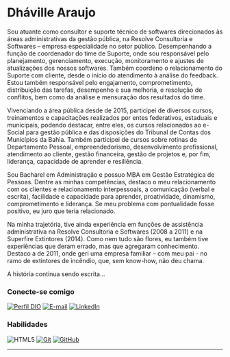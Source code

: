 # Dháville Araujo

Sou atuante como consultor e suporte técnico de softwares direcionados às áreas administrativas da gestão pública, na Resolve Consultoria e Softwares – empresa especialidade no setor público. Desempenhando a função de coordenador do time de Suporte, onde sou responsável pelo planejamento, gerenciamento, execução, monitoramento e ajustes de atualizações dos nossos softwares. Também coordeno o relacionamento do Suporte com cliente, desde o início do atendimento à análise do feedback. Estou também responsável pelo engajamento, comprometimento, distribuição das tarefas, desempenho e sua melhoria, e resolução de conflitos, bem como da análise e mensuração dos resultados do time.

Vivenciando a área pública desde de 2015, participei de diversos cursos, treinamentos e capacitações realizados por entes federativos, estaduais e municipais, podendo destacar, entre eles, os cursos relacionados ao e-Social para gestão pública e das disposições do Tribunal de Contas dos Municípios da Bahia. Também participei de cursos sobre rotinas de Departamento Pessoal, empreendedorismo, desenvolvimento profissional, atendimento ao cliente, gestão financeira, gestão de projetos e, por fim, liderança, capacidade de aprender e resiliência.

Sou Bacharel em Administração e possuo MBA em Gestão Estratégica de Pessoas. Dentre as minhas competências, destaco o meu relacionamento com os clientes e relacionamento interpessoais, a comunicação (verbal e escrita), facilidade e capacidade para aprender, proatividade, dinamismo, comprometimento e liderança. Se meu problema com pontualidade fosse positivo, eu juro que teria relacionado.

Na minha trajetória, tive ainda experiência em funções de assistência administrativa na Resolve Consultoria e Softwares (2008 a 2011) e na Superfire Extintores (2014). Como nem tudo são flores, eu também tive experiências que deram errado, mas que agregaram conhecimento. Destaco a de 2011, onde geri uma empresa familiar – com meu pai - no ramo de extintores de incêndio, que, sem know-how, não deu chama.

A história continua sendo escrita...

### Conecte-se comigo
[![Perfil DIO](https://img.shields.io/badge/-Meu%20Perfil%20na%20DIO-30A3DC?style=for-the-badge)](https://www.dio.me/users/dhavillecandido)
[![E-mail](https://img.shields.io/badge/-Email-000?style=for-the-badge&logo=microsoft-outlook&logoColor=E94D5F)](mailto:dhavillecandido@gmail.com)
[![LinkedIn](https://img.shields.io/badge/-LinkedIn-000?style=for-the-badge&logo=linkedin&logoColor=30A3DC)](https://www.linkedin.com/in/dh%C3%A1ville-c%C3%A2ndido-araujo-9ba7951b2/)


### Habilidades
![HTML5](https://img.shields.io/badge/HTML-000?style=for-the-badge&logo=html5&logoColor=30A3DC)
[![Git](https://img.shields.io/badge/Git-000?style=for-the-badge&logo=git&logoColor=E94D5F)](https://git-scm.com/doc) 
[![GitHub](https://img.shields.io/badge/GitHub-000?style=for-the-badge&logo=github&logoColor=30A3DC)](https://docs.github.com/)

---
